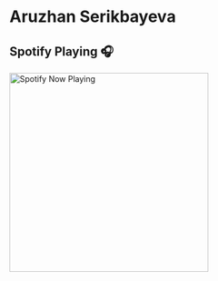 # Aruzhan Serikbayeva


## Spotify Playing 🎧
[<img src="https://spotify-now-playing-s3rikbaeva.vercel.app/api/spotify-playing" alt="Spotify Now Playing" width="350" />](https://open.spotify.com/user/b720w8kh7uxwjlt27lblhuzkm?si=4559283ce10c43ab)
